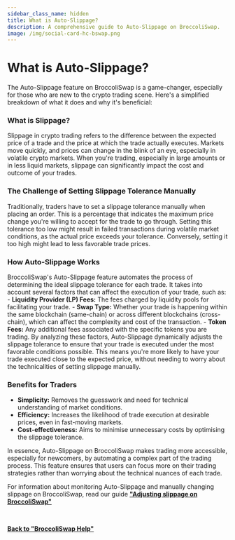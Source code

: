 ```yaml
---
sidebar_class_name: hidden
title: What is Auto-Slippage?
description: A comprehensive guide to Auto-Slippage on BroccoliSwap.
image: /img/social-card-hc-bswap.png
---
```


# What is Auto-Slippage?

The Auto-Slippage feature on BroccoliSwap is a game-changer, especially for those who are new to the crypto trading scene. Here's a simplified breakdown of what it does and why it's beneficial:

### What is Slippage?
Slippage in crypto trading refers to the difference between the expected price of a trade and the price at which the trade actually executes. Markets move quickly, and prices can change in the blink of an eye, especially in volatile crypto markets. When you're trading, especially in large amounts or in less liquid markets, slippage can significantly impact the cost and outcome of your trades.

### The Challenge of Setting Slippage Tolerance Manually
Traditionally, traders have to set a slippage tolerance manually when placing an order. This is a percentage that indicates the maximum price change you're willing to accept for the trade to go through. Setting this tolerance too low might result in failed transactions during volatile market conditions, as the actual price exceeds your tolerance. Conversely, setting it too high might lead to less favorable trade prices.

### How Auto-Slippage Works
BroccoliSwap's Auto-Slippage feature automates the process of determining the ideal slippage tolerance for each trade. It takes into account several factors that can affect the execution of your trade, such as:
     - **Liquidity Provider (LP) Fees:** The fees charged by liquidity pools for facilitating your trade.
     - **Swap Type:** Whether your trade is happening within the same blockchain (same-chain) or across different blockchains (cross-chain), which can affect the complexity and cost of the transaction.
     - **Token Fees:** Any additional fees associated with the specific tokens you are trading.
By analyzing these factors, Auto-Slippage dynamically adjusts the slippage tolerance to ensure that your trade is executed under the most favorable conditions possible. This means you're more likely to have your trade executed close to the expected price, without needing to worry about the technicalities of setting slippage manually.

### Benefits for Traders
   - **Simplicity:** Removes the guesswork and need for technical understanding of market conditions.
   - **Efficiency:** Increases the likelihood of trade execution at desirable prices, even in fast-moving markets.
   - **Cost-effectiveness:** Aims to minimise unnecessary costs by optimising the slippage tolerance.

In essence, Auto-Slippage on BroccoliSwap makes trading more accessible, especially for newcomers, by automating a complex part of the trading process. This feature ensures that users can focus more on their trading strategies rather than worrying about the technical nuances of each trade.

For information about monitoring Auto-Slippage and manually changing slippage on BroccoliSwap, read our guide **["Adjusting slippage on BroccoliSwap"](/docs/090-Help-Centre/020-Broccoliswap/015-adjust-slippage.md)**

<br/>

**[Back to "BroccoliSwap Help"](/docs/090-Help-Centre/020-Broccoliswap/001-Index.md)**


